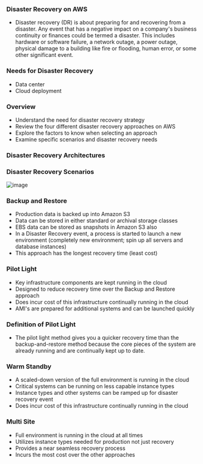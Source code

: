 ### Disaster Recovery on AWS

* Disaster recovery (DR) is about preparing for and recovering from a disaster. Any event that has a negative impact on a company's business continuity or finances could be termed a disaster. This includes hardware or software failure, a network outage, a power outage, physical damage to a building like fire or flooding, human error, or some other significant event.

### Needs for Disaster Recovery

* Data center
* Cloud deployment

### Overview

* Understand the need for disaster recovery strategy
* Review the four different disaster recovery approaches on AWS
* Explore the factors to know when selecting an approach
* Examine specific scenarios and disaster recovery needs

### Disaster Recovery Architectures

### Disaster Recovery Scenarios

![image](https://user-images.githubusercontent.com/114364831/214601099-4daf5d08-d767-4154-9de2-6f9ad66b8d21.png)

### Backup and Restore

* Production data is backed up into Amazon S3
* Data can be stored in either standard or archival storage classes
* EBS data can be stored as snapshots in Amazon S3 also
* In a Disaster Recovery event, a process is started to launch a new environment (completely new environment; spin up all servers and database instances)
* This approach has the longest recovery time (least cost)

### Pilot Light

* Key infrastructure components are kept running in the cloud
* Designed to reduce recovery time over the Backup and Restore approach
* Does incur cost of this infrastructure continually running in the cloud
* AMI's are prepared for additional systems and can be launched quickly

### Definition of Pilot Light  

* The pilot light method gives you a quicker recovery time than the backup-and-restore method because the core pieces of the system are already running and are continually kept up to date.

### Warm Standby

* A scaled-down version of the full environment is running in the cloud
* Critical systems can be running on less capable instance types
* Instance types and other systems can be ramped up for disaster recovery event
* Does incur cost of this infrastructure continually running in the cloud

### Multi Site

* Full environment is running in the cloud at all times
* Utilizes instance types needed for production not just recovery
* Provides a near seamless recovery process
* Incurs the most cost over the other approaches
